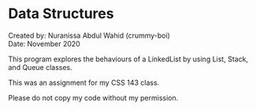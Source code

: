 # Data Structures

Created by: Nuranissa Abdul Wahid (crummy-boi)  
Date: November 2020  

This program explores the behaviours of a LinkedList by using List, Stack, and Queue classes.

This was an assignment for my CSS 143 class.  

Please do not copy my code without my permission.
